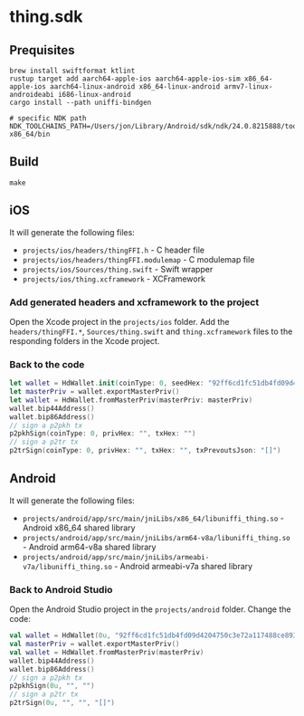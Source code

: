 # thing.sdk
## Prequisites
```shell
brew install swiftformat ktlint
rustup target add aarch64-apple-ios aarch64-apple-ios-sim x86_64-apple-ios aarch64-linux-android x86_64-linux-android armv7-linux-androideabi i686-linux-android
cargo install --path uniffi-bindgen 

# specific NDK path
NDK_TOOLCHAINS_PATH=/Users/jon/Library/Android/sdk/ndk/24.0.8215888/toolchains/llvm/prebuilt/darwin-x86_64/bin
```

## Build
```shell
make
```

## iOS
It will generate the following files:
- `projects/ios/headers/thingFFI.h` - C header file
- `projects/ios/headers/thingFFI.modulemap` - C modulemap file
- `projects/ios/Sources/thing.swift` - Swift wrapper
- `projects/ios/thing.xcframework` - XCFramework

### Add generated headers and xcframework to the project
Open the Xcode project in the `projects/ios` folder. Add the `headers/thingFFI.*`, `Sources/thing.swift` and `thing.xcframework` files to the responding folders in the Xcode project.

### Back to the code
```swift
let wallet = HdWallet.init(coinType: 0, seedHex: "92ff6cd1fc51db4fd09d4204750c3e72a117488ce893d08811833ecca502e333d149ead97d80f7cb5f347ba9cf5cecb4745cd7dcd4c6dd8d528997086f445a3c")
let masterPriv = wallet.exportMasterPriv()
let wallet = HdWallet.fromMasterPriv(masterPriv: masterPriv)
wallet.bip44Address()
wallet.bip86Address()
// sign a p2pkh tx
p2pkhSign(coinType: 0, privHex: "", txHex: "")
// sign a p2tr tx
p2trSign(coinType: 0, privHex: "", txHex: "", txPrevoutsJson: "[]")
```

## Android
It will generate the following files:
- `projects/android/app/src/main/jniLibs/x86_64/libuniffi_thing.so` - Android x86_64 shared library
- `projects/android/app/src/main/jniLibs/arm64-v8a/libuniffi_thing.so` - Android arm64-v8a shared library
- `projects/android/app/src/main/jniLibs/armeabi-v7a/libuniffi_thing.so` - Android armeabi-v7a shared library

### Back to Android Studio
Open the Android Studio project in the `projects/android` folder. Change the code:
```kotlin
val wallet = HdWallet(0u, "92ff6cd1fc51db4fd09d4204750c3e72a117488ce893d08811833ecca502e333d149ead97d80f7cb5f347ba9cf5cecb4745cd7dcd4c6dd8d528997086f445a3c")
val masterPriv = wallet.exportMasterPriv()
val wallet = HdWallet.fromMasterPriv(masterPriv)
wallet.bip44Address()
wallet.bip86Address()
// sign a p2pkh tx
p2pkhSign(0u, "", "")
// sign a p2tr tx
p2trSign(0u, "", "", "[]")
```